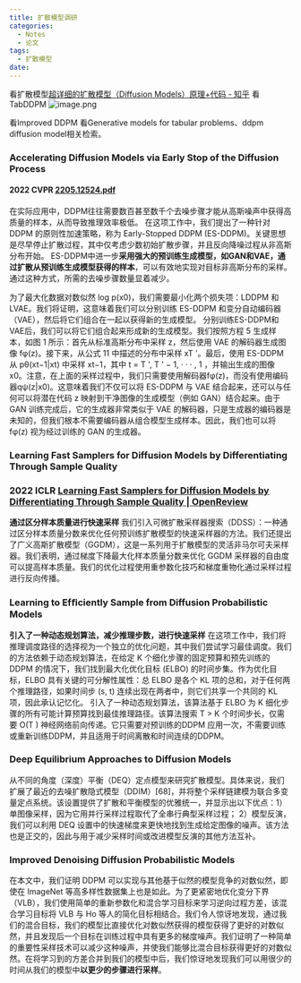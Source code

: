 ```yaml
---
title: 扩散模型调研
categories:
  - Notes
  - 论文
tags:
  - 扩散模型
date:
---
```

看扩散模型[超详细的扩散模型（Diffusion Models）原理+代码 - 知乎](https://zhuanlan.zhihu.com/p/624221952)
看TabDDPM
![image.png](https://cdn.jsdelivr.net/gh/zhengyangWang1/image@main/img/20231104173325.png)

看Improved DDPM
看Generative models for tabular problems、ddpm diffusion model相关检索。

### Accelerating Diffusion Models via Early Stop of the Diffusion Process
#### 2022 CVPR [2205.12524.pdf](https://arxiv.org/pdf/2205.12524.pdf)
在实际应用中，DDPM往往需要数百甚至数千个去噪步骤才能从高斯噪声中获得高质量的样本，从而导致推理效率极低。
在这项工作中，我们提出了一种针对 DDPM 的原则性加速策略，称为 Early-Stopped DDPM (ES-DDPM)。关键思想是尽早停止扩散过程，其中仅考虑少数初始扩散步骤，并且反向降噪过程从非高斯分布开始。 ES-DDPM中进一步**采用强大的预训练生成模型，如GAN和VAE，通过扩散从预训练生成模型获得的样本**，可以有效地实现对目标非高斯分布的采样。通过这种方式，所需的去噪步骤数量显着减少。

为了最大化数据对数似然 log p(x0)，我们需要最小化两个损失项：LDDPM 和LVAE。我们将证明，这意味着我们可以分别训练 ES-DDPM 和变分自动编码器（VAE），然后将它们组合在一起以获得新的生成模型。
分别训练ES-DDPM和VAE后，我们可以将它们组合起来形成新的生成模型。我们按照方程 5 生成样本，如图 1 所示：首先从标准高斯分布中采样 z，然后使用 VAE 的解码器生成图像 fφ(z)。接下来，从公式 11 中描述的分布中采样 xT '。最后，使用 ES-DDPM 从 pθ(xt−1|xt) 中采样 xt−1，其中 t = T ', T ' − 1, · · · , 1 ，并输出生成的图像x0。注意，在上面的采样过程中，我们只需要使用解码器fφ(z)，而没有使用编码器qψ(z|x0)。这意味着我们不仅可以将 ES-DDPM 与 VAE 结合起来，还可以与任何可以将潜在代码 z 映射到干净图像的生成模型（例如 GAN）结合起来。由于 GAN 训练完成后，它的生成器非常类似于 VAE 的解码器，只是生成器的编码器是未知的，但我们根本不需要编码器从组合模型生成样本。因此，我们也可以将 fφ(z) 视为经过训练的 GAN 的生成器。

### Learning Fast Samplers for Diffusion Models by Differentiating Through Sample Quality
### 2022 ICLR [Learning Fast Samplers for Diffusion Models by Differentiating Through Sample Quality | OpenReview](https://openreview.net/forum?id=VFBjuF8HEp)
**通过区分样本质量进行快速采样**
我们引入可微扩散采样器搜索（DDSS）：一种通过区分样本质量分数来优化任何预训练扩散模型的快速采样器的方法。我们还提出了广义高斯扩散模型（GGDM），这是一系列用于扩散模型的灵活非马尔可夫采样器。我们表明，通过梯度下降最大化样本质量分数来优化 GGDM 采样器的自由度可以提高样本质量。我们的优化过程使用重参数化技巧和梯度重物化通过采样过程进行反向传播。

### Learning to Efﬁciently Sample from Diffusion Probabilistic Models
**引入了一种动态规划算法，减少推理步数，进行快速采样**
在这项工作中，我们将推理调度路径的选择视为一个独立的优化问题，其中我们尝试学习最佳调度。我们的方法依赖于动态规划算法，在给定 K 个细化步骤的固定预算和预先训练的 DDPM 的情况下，我们找到最大化优化目标 (ELBO) 的时间步集。作为优化目标，ELBO 具有关键的可分解性属性：总 ELBO 是各个 KL 项的总和，对于任何两个推理路径，如果时间步 (s, t) 连续出现在两者中，则它们共享一个共同的 KL 项，因此承认记忆化。
引入了一种动态规划算法，该算法基于 ELBO 为 K 细化步骤的所有可能计算预算找到最佳推理路径。该算法搜索 T > K 个时间步长，仅需要 O(T ) 神经网络前向传递。它只需要对预训练的DDPM 应用一次，不需要训练或重新训练DDPM，并且适用于时间离散和时间连续的DDPM。


### Deep Equilibrium Approaches to Diffusion Models

从不同的角度（深度）平衡（DEQ）定点模型来研究扩散模型。具体来说，我们扩展了最近的去噪扩散隐式模型（DDIM）[68]，并将整个采样链建模为联合多变量定点系统。该设置提供了扩散和平衡模型的优雅统一，并显示出以下优点：1）单图像采样，因为它用并行采样过程取代了全串行典型采样过程； 2）模型反演，我们可以利用 DEQ 设置中的快速梯度来更快地找到生成给定图像的噪声。该方法也是正交的，因此与用于减少采样时间或改进模型反演的其他方法互补。

### Improved Denoising Diffusion Probabilistic Models
在本文中，我们证明 DDPM 可以实现与其他基于似然的模型竞争的对数似然，即使在 ImageNet 等高多样性数据集上也是如此。为了更紧密地优化变分下界（VLB），我们使用简单的重新参数化和混合学习目标来学习逆向过程方差，该混合学习目标将 VLB 与 Ho 等人的简化目标相结合。我们令人惊讶地发现，通过我们的混合目标，我们的模型比直接优化对数似然获得的模型获得了更好的对数似然，并且发现后一个目标在训练过程中具有更多的梯度噪声。我们证明了一种简单的重要性采样技术可以减少这种噪声，并使我们能够比混合目标获得更好的对数似然。在将学习到的方差合并到我们的模型中后，我们惊讶地发现我们可以用很少的时间从我们的模型中**以更少的步骤进行采样**。